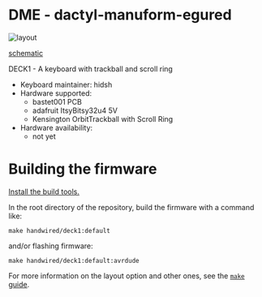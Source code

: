 DME - dactyl-manuform-egured 
========

![layout](docs/deck1_keymap.svg)

[schematic](docs/deck1_sch.pdf)

DECK1 - A keyboard with trackball and scroll ring

- Keyboard maintainer: hidsh
- Hardware supported: 
    - bastet001 PCB
    - adafruit ItsyBitsy32u4 5V
    - Kensington OrbitTrackball with Scroll Ring
- Hardware availability:
    - not yet

# Building the firmware

[Install the build tools.](https://docs.qmk.fm/#/getting_started_build_tools)

In the root directory of the repository, build the firmware with a command like:

```
make handwired/deck1:default
```

and/or flashing firmware:

```
make handwired/deck1:default:avrdude
```


For more information on the layout option and other ones, see the [`make` guide](https://docs.qmk.fm/#/getting_started_make_guide).

